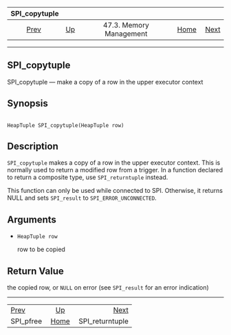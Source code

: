 <!--?xml version="1.0" encoding="UTF-8" standalone="no"?-->

|              SPI\_copytuple             |                                                 |                         |                                                       |                                                     |
| :-------------------------------------: | :---------------------------------------------- | :---------------------: | ----------------------------------------------------: | --------------------------------------------------: |
| [Prev](spi-spi-pfree.html "SPI_pfree")  | [Up](spi-memory.html "47.3. Memory Management") | 47.3. Memory Management | [Home](index.html "PostgreSQL 17devel Documentation") |  [Next](spi-spi-returntuple.html "SPI_returntuple") |

***

[]()

## SPI\_copytuple

SPI\_copytuple — make a copy of a row in the upper executor context

## Synopsis

```

HeapTuple SPI_copytuple(HeapTuple row)
```

## Description

`SPI_copytuple` makes a copy of a row in the upper executor context. This is normally used to return a modified row from a trigger. In a function declared to return a composite type, use `SPI_returntuple` instead.

This function can only be used while connected to SPI. Otherwise, it returns NULL and sets `SPI_result` to `SPI_ERROR_UNCONNECTED`.

## Arguments

*   `HeapTuple row`

    row to be copied

## Return Value

the copied row, or `NULL` on error (see `SPI_result` for an error indication)

***

|                                         |                                                       |                                                     |
| :-------------------------------------- | :---------------------------------------------------: | --------------------------------------------------: |
| [Prev](spi-spi-pfree.html "SPI_pfree")  |    [Up](spi-memory.html "47.3. Memory Management")    |  [Next](spi-spi-returntuple.html "SPI_returntuple") |
| SPI\_pfree                              | [Home](index.html "PostgreSQL 17devel Documentation") |                                    SPI\_returntuple |
